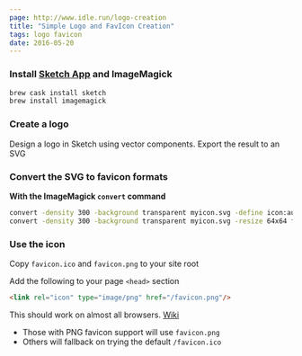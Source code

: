 ```yaml
---
page: http://www.idle.run/logo-creation
title: "Simple Logo and FavIcon Creation"
tags: logo favicon
date: 2016-05-20
---
```


### Install [Sketch App](http://www.sketchapp.com/) and ImageMagick

```bash
brew cask install sketch
brew install imagemagick
```

### Create a logo
Design a logo in Sketch using vector components. Export the result to an SVG

### Convert the SVG to favicon formats

**With the ImageMagick `convert` command**

```bash
convert -density 300 -background transparent myicon.svg -define icon:auto-resize=64,48,32,16 favicon.ico
convert -density 300 -background transparent myicon.svg -resize 64x64 favicon.png
```

### Use the icon
Copy `favicon.ico` and `favicon.png` to your site root

Add the following to your page `<head>` section

```html
<link rel="icon" type="image/png" href="/favicon.png"/>
```

This should work on almost all browsers. [Wiki](https://en.wikipedia.org/wiki/Favicon#How_to_use)

* Those with PNG favicon support will use `favicon.png`
* Others will fallback on trying the default `/favicon.ico`
